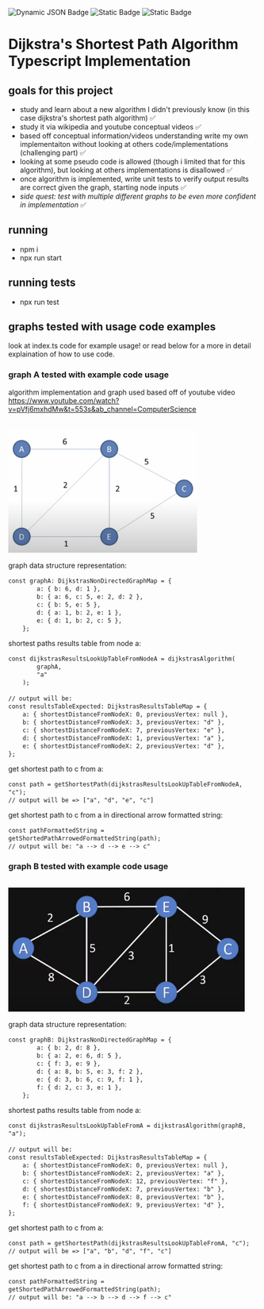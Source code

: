 ![Dynamic JSON Badge](https://img.shields.io/badge/dynamic/json?url=https%3A%2F%2Fraw.githubusercontent.com%2Fzoolu-got-rhythm%2Fdijkstras-algorithm-ts%2Fmain%2Fpackage.json&query=%24.version&prefix=v&label=npm)
![Static Badge](https://img.shields.io/badge/CI-passing-green?logo=github)
![Static Badge](https://img.shields.io/badge/coverage-100%25-green)


# Dijkstra's Shortest Path Algorithm Typescript Implementation

## goals for this project

-   study and learn about a new algorithm I didn't previously know (in this case dijkstra's shortest path algorithm) ✅
-   study it via wikipedia and youtube conceptual videos ✅
-   based off conceptual information/videos understanding write my own implementaiton without looking at others code/implementations (challenging part) ✅
-   looking at some pseudo code is allowed (though i limited that for this algorithm), but looking at others implementations is disallowed ✅
-   once algorithm is implemented, write unit tests to verify output results are correct given the graph, starting node inputs ✅
-   <em> side quest: test with multiple different graphs to be even more confident in implementation </em> ✅

## running

-   npm i
-   npx run start

## running tests

-   npx run test

## graphs tested with usage code examples
look at index.ts code for example usage! or read below for a more in detail explaination of how to use code. 

### graph A tested with example code usage

algorithm implementation and graph used based off of youtube video https://www.youtube.com/watch?v=pVfj6mxhdMw&t=553s&ab_channel=ComputerScience

<br />
<img src="./images/graph-a.png" height="250px" alt="graph" />

graph data structure representation:

```
const graphA: DijkstrasNonDirectedGraphMap = {
        a: { b: 6, d: 1 },
        b: { a: 6, c: 5, e: 2, d: 2 },
        c: { b: 5, e: 5 },
        d: { a: 1, b: 2, e: 1 },
        e: { d: 1, b: 2, c: 5 },
    };
```

shortest paths results table from node a:
```
const dijkstrasResultsLookUpTableFromNodeA = dijkstrasAlgorithm(
        graphA,
        "a"
    );

// output will be: 
const resultsTableExpected: DijkstrasResultsTableMap = {
    a: { shortestDistanceFromNodeX: 0, previousVertex: null },
    b: { shortestDistanceFromNodeX: 3, previousVertex: "d" },
    c: { shortestDistanceFromNodeX: 7, previousVertex: "e" },
    d: { shortestDistanceFromNodeX: 1, previousVertex: "a" },
    e: { shortestDistanceFromNodeX: 2, previousVertex: "d" },
};
```

get shortest path to c from a:

```
const path = getShortestPath(dijkstrasResultsLookUpTableFromNodeA, "c");
// output will be => ["a", "d", "e", "c"]
```

get shortest path to c from a in directional arrow formatted string:
```
const pathFormattedString = getShortedPathArrowedFormattedString(path);
// output will be: "a --> d --> e --> c"
```

### graph B tested with example code usage

<br />
<img src="./images/graph-b.png" height="250px" alt="graph" />

graph data structure representation:

```
const graphB: DijkstrasNonDirectedGraphMap = {
        a: { b: 2, d: 8 },
        b: { a: 2, e: 6, d: 5 },
        c: { f: 3, e: 9 },
        d: { a: 8, b: 5, e: 3, f: 2 },
        e: { d: 3, b: 6, c: 9, f: 1 },
        f: { d: 2, c: 3, e: 1 },
    };
```

shortest paths results table from node a:
```
const dijkstrasResultsLookUpTableFromA = dijkstrasAlgorithm(graphB, "a");

// output will be:
const resultsTableExpected: DijkstrasResultsTableMap = {
    a: { shortestDistanceFromNodeX: 0, previousVertex: null },
    b: { shortestDistanceFromNodeX: 2, previousVertex: "a" },
    c: { shortestDistanceFromNodeX: 12, previousVertex: "f" },
    d: { shortestDistanceFromNodeX: 7, previousVertex: "b" },
    e: { shortestDistanceFromNodeX: 8, previousVertex: "b" },
    f: { shortestDistanceFromNodeX: 9, previousVertex: "d" },
};
```

get shortest path to c from a:

```
const path = getShortestPath(dijkstrasResultsLookUpTableFromA, "c");
// output will be => ["a", "b", "d", "f", "c"]
```

get shortest path to c from a in directional arrow formatted string:
```
const pathFormattedString = getShortedPathArrowedFormattedString(path);
// output will be: "a --> b --> d --> f --> c"
```
